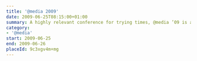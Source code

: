 ```yaml
---
title: '@​media 2009'
date: 2009-06-25T08:15:00+01:00
summary: A highly relevant conference for trying times, @media ’09 is an invaluable guide to winning in today’s web design landscape.
category:
- '@​media'
start: 2009-06-25
end: 2009-06-26
placeId: 9c3xgv4m+mg
---
```

